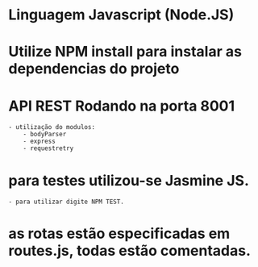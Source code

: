 # Linguagem Javascript (Node.JS)

# Utilize NPM install para instalar as dependencias do projeto

# API REST Rodando na porta 8001
    - utilização do modulos:
        - bodyParser
        - express
        - requestretry

# para testes utilizou-se Jasmine JS.
    - para utilizar digite NPM TEST.

# as rotas estão especificadas em routes.js, todas estão comentadas.
